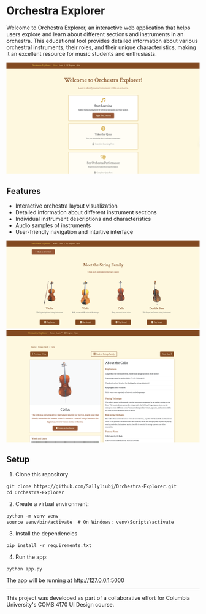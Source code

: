 # Orchestra Explorer

Welcome to Orchestra Explorer, an interactive web application that helps users explore and learn about different sections and instruments in an orchestra. This educational tool provides detailed information about various orchestral instruments, their roles, and their unique characteristics, making it an excellent resource for music students and enthusiasts.

![Homepage Screenshot](homepage.png)

## Features
- Interactive orchestra layout visualization
- Detailed information about different instrument sections
- Individual instrument descriptions and characteristics
- Audio samples of instruments
- User-friendly navigation and intuitive interface

![Strings Family Screenshot](strings.png)
![Cello Detail Screenshot](cello.png)

## Setup

1. Clone this repository

``` 
git clone https://github.com/Sallyliubj/Orchestra-Explorer.git
cd Orchestra-Explorer
```

2. Create a virtual environment:

```
python -m venv venv
source venv/bin/activate  # On Windows: venv\Scripts\activate
```

3. Install the dependencies

```
pip install -r requirements.txt
```

4. Run the app:

```
python app.py
```

The app will be running at http://127.0.0.1:5000


---
This project was developed as part of a collaborative effort for Columbia University's COMS 4170 UI Design course. 
